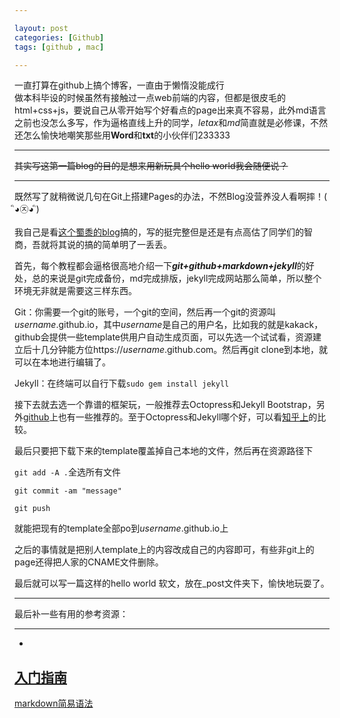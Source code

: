 ```yaml
---

layout: post
categories: [Github]
tags: [github , mac]

---
```


一直打算在github上搞个博客，一直由于懒惰没能成行<br>
做本科毕设的时候虽然有接触过一点web前端的内容，但都是很皮毛的html+css+js，要说自己从零开始写个好看点的page出来真不容易，此外md语言之前也没怎么多写，作为逼格直线上升的同学，*letax*和*md*简直就是必修课，不然还怎么愉快地嘲笑那些用**Word**和**txt**的小伙伴们233333  

- - -
~~其实写这第一篇blog的目的是想来用新玩具个hello world我会随便说？~~</br>
- - -
既然写了就稍微说几句在Git上搭建Pages的办法，不然Blog没营养没人看啊摔！( ิ◕㉨◕ ิ)<br><br>
我自己是看[这个蜀黍的blog](http://yanping.me/cn/blog/2012/03/18/github-pages-step-by-step/)搞的，写的挺完整但是还是有点高估了同学们的智商，吾就将其说的搞的简单明了一丢丢。

首先，每个教程都会逼格很高地介绍一下***git+github+markdown+jekyll***的好处，总的来说是git完成备份，md完成排版，jekyll完成网站那么简单，所以整个环境无非就是需要这三样东西。

Git：你需要一个git的账号，一个git的空间，然后再一个git的资源叫*username*.github.io，其中*username*是自己的用户名，比如我的就是kakack，github会提供一些template供用户自动生成页面，可以先选一个试试看，资源建立后十几分钟能方位https://*username*.github.com。然后再git clone到本地，就可以在本地进行编辑了。

Jekyll：在终端可以自行下载`sudo gem install jekyll`

接下去就去选一个靠谱的框架玩，一般推荐去Octopress和Jekyll Bootstrap，另外[github](https://github.com/mojombo/jekyll/wiki/sites)上也有一些推荐的。至于Octopress和Jekyll哪个好，可以看[知乎上](http://www.zhihu.com/question/19996679)的比较。

最后只要把下载下来的template覆盖掉自己本地的文件，然后再在资源路径下

`git add -A .`全选所有文件

`git commit -am "message"`

`git push`

就能把现有的template全部po到*username*.github.io上

之后的事情就是把别人template上的内容改成自己的内容即可，有些非git上的page还得把人家的CNAME文件删除。

最后就可以写一篇这样的hello world 软文，放在_post文件夹下，愉快地玩耍了。
- - -

最后补一些有用的参考资源：

- - -
- 
[入门指南](http://www.ruanyifeng.com/blog/2012/08/blogging_with_jekyll.html)
- 
[markdown简易语法](http://wowubuntu.com/markdown/) 

